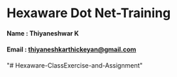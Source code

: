 # Hexaware Dot Net-Training

#### Name : Thiyaneshwar K
#### Email : thiyaneshkarthickeyan@gmail.com

"# Hexaware-ClassExercise-and-Assignment" 
